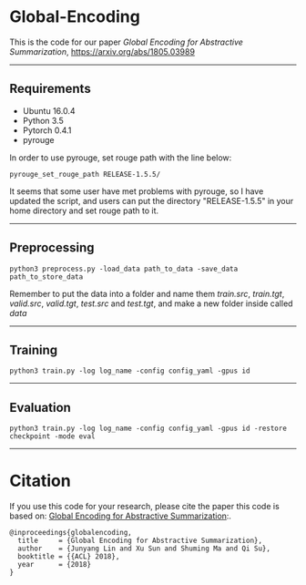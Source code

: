# Global-Encoding
This is the code for our paper *Global Encoding for Abstractive Summarization*, https://arxiv.org/abs/1805.03989

***********************************************************

## Requirements
* Ubuntu 16.0.4
* Python 3.5
* Pytorch 0.4.1
* pyrouge

In order to use pyrouge, set rouge path with the line below:
```
pyrouge_set_rouge_path RELEASE-1.5.5/
```
It seems that some user have met problems with pyrouge, so I have updated the script, and users can put the directory "RELEASE-1.5.5" in your home directory and set rouge path to it.
**************************************************************

## Preprocessing
```
python3 preprocess.py -load_data path_to_data -save_data path_to_store_data 
```
Remember to put the data into a folder and name them *train.src*, *train.tgt*, *valid.src*, *valid.tgt*, *test.src* and *test.tgt*, and make a new folder inside called *data*

***************************************************************

## Training
```
python3 train.py -log log_name -config config_yaml -gpus id
```

****************************************************************

## Evaluation
```
python3 train.py -log log_name -config config_yaml -gpus id -restore checkpoint -mode eval
```

*******************************************************************

# Citation
If you use this code for your research, please cite the paper this code is based on: <a href="https://arxiv.org/abs/1805.03989">Global Encoding for Abstractive Summarization</a>:.
```
@inproceedings{globalencoding,
  title     = {Global Encoding for Abstractive Summarization},
  author    = {Junyang Lin and Xu Sun and Shuming Ma and Qi Su},
  booktitle = {{ACL} 2018},
  year      = {2018}
}
```
